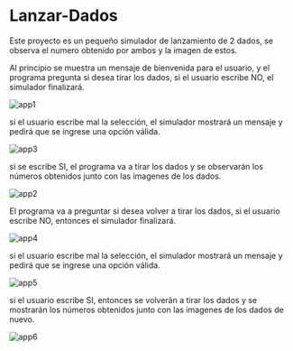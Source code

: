 # Lanzar-Dados

Este proyecto es un pequeño simulador de lanzamiento de 2 dados, se observa el numero obtenido por ambos y la imagen de estos.

Al principio se muestra un mensaje de bienvenida para el usuario, y el programa pregunta si desea tirar los dados,
si el usuario escribe NO, el simulador finalizará.

![app1](https://github.com/darkcrow-dev/Lanzar-Dados/assets/108247794/ab8e884d-57eb-429e-b355-d54b48ebad0c)

si el usuario escribe mal la selección, el simulador mostrará un mensaje y pedirá que se ingrese una opción válida.

![app3](https://github.com/darkcrow-dev/Lanzar-Dados/assets/108247794/affb0b45-7d75-4186-919d-6ca2017ee95e)

si se escribe SI, el programa va a tirar los dados y se observarán los números obtenidos junto con las imagenes de los dados.

![app2](https://github.com/darkcrow-dev/Lanzar-Dados/assets/108247794/6406f43b-ee2e-4990-bf34-a170e5b3095f)

El programa va a preguntar si desea volver a tirar los dados, si el usuario escribe NO, entonces el simulador finalizará.

![app4](https://github.com/darkcrow-dev/Lanzar-Dados/assets/108247794/758adfa6-d0f1-4ae1-95df-28ec4d62bb55)

si el usuario escribe mal la selección, el simulador mostrará un mensaje y pedirá que se ingrese una opción válida.

![app5](https://github.com/darkcrow-dev/Lanzar-Dados/assets/108247794/ff9c7aae-ffe9-45af-8de3-82ca193ce46f)

si el usuario escribe SI, entonces se volverán a tirar los dados y se mostrarán los números obtenidos junto con las imagenes de los dados de nuevo.

![app6](https://github.com/darkcrow-dev/Lanzar-Dados/assets/108247794/38809c0f-757b-4cac-b138-e133531e46b0)
